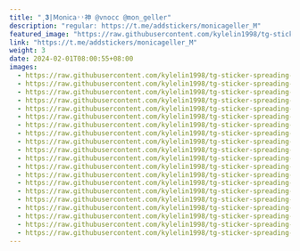 ```yaml
---
title: "͵𝟑|𝖬𝗈𝗇𝗂𝖼𝖺˒˒神 @vnocc @mon_geller"
description: "regular: https://t.me/addstickers/monicageller_M"
featured_image: "https://raw.githubusercontent.com/kylelin1998/tg-sticker-spreading-worldwide-images/main/img/c8da8aa8-4dac-4fbf-aa9b-769bf22f9c73.jpg"
link: "https://t.me/addstickers/monicageller_M"
weight: 3
date: 2024-02-01T08:00:55+08:00
images:
  - https://raw.githubusercontent.com/kylelin1998/tg-sticker-spreading-worldwide-images/main/img/c8da8aa8-4dac-4fbf-aa9b-769bf22f9c73.jpg
  - https://raw.githubusercontent.com/kylelin1998/tg-sticker-spreading-worldwide-images/main/img/9cac17c8-62de-4aee-80de-21abff0296de.jpg
  - https://raw.githubusercontent.com/kylelin1998/tg-sticker-spreading-worldwide-images/main/img/5b169997-576e-4bee-a780-aa6e1fa26d43.jpg
  - https://raw.githubusercontent.com/kylelin1998/tg-sticker-spreading-worldwide-images/main/img/fda8c627-5293-4b11-a64e-86a76ed88708.jpg
  - https://raw.githubusercontent.com/kylelin1998/tg-sticker-spreading-worldwide-images/main/img/1d29c61a-c5a8-4731-8ca2-105d5acb307a.jpg
  - https://raw.githubusercontent.com/kylelin1998/tg-sticker-spreading-worldwide-images/main/img/5b31a16a-4680-4517-919c-a4ba88cf9992.jpg
  - https://raw.githubusercontent.com/kylelin1998/tg-sticker-spreading-worldwide-images/main/img/345aaea5-7d38-4035-937d-437faa9cd436.jpg
  - https://raw.githubusercontent.com/kylelin1998/tg-sticker-spreading-worldwide-images/main/img/2b134864-914e-4a89-8717-9573b75f259e.jpg
  - https://raw.githubusercontent.com/kylelin1998/tg-sticker-spreading-worldwide-images/main/img/8066bef0-d391-4ca5-b8b1-711c90f0c830.jpg
  - https://raw.githubusercontent.com/kylelin1998/tg-sticker-spreading-worldwide-images/main/img/3a587aeb-592c-44ee-9af8-d530590c83af.jpg
  - https://raw.githubusercontent.com/kylelin1998/tg-sticker-spreading-worldwide-images/main/img/6e7e2908-7ebc-4b19-a033-55d71d4bfc98.jpg
  - https://raw.githubusercontent.com/kylelin1998/tg-sticker-spreading-worldwide-images/main/img/423cc44a-1a1e-4af2-a9a5-189d7e22cae9.jpg
  - https://raw.githubusercontent.com/kylelin1998/tg-sticker-spreading-worldwide-images/main/img/15d4ade3-343e-4eb8-89f8-d2b8a51e53e5.jpg
  - https://raw.githubusercontent.com/kylelin1998/tg-sticker-spreading-worldwide-images/main/img/dfe401a7-cb2c-4b74-b009-e1d4af0ffa79.jpg
  - https://raw.githubusercontent.com/kylelin1998/tg-sticker-spreading-worldwide-images/main/img/04d33ab8-c670-409a-a4e9-6a9f1516832c.jpg
  - https://raw.githubusercontent.com/kylelin1998/tg-sticker-spreading-worldwide-images/main/img/2ee910da-ca86-470c-989e-4e661a4020fb.jpg
  - https://raw.githubusercontent.com/kylelin1998/tg-sticker-spreading-worldwide-images/main/img/7cd92920-27d5-4873-9777-96b93bfecf66.jpg
  - https://raw.githubusercontent.com/kylelin1998/tg-sticker-spreading-worldwide-images/main/img/1150c0a4-46ec-4a45-9c8d-724db2e2e40a.jpg
  - https://raw.githubusercontent.com/kylelin1998/tg-sticker-spreading-worldwide-images/main/img/35d0433e-a9c6-49f7-b06a-f22b3b2abac0.jpg
  - https://raw.githubusercontent.com/kylelin1998/tg-sticker-spreading-worldwide-images/main/img/d89bb72c-1929-4594-b2b7-1874c2a3db76.jpg
---
```

